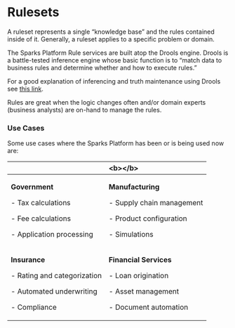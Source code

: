 # Rulesets

A ruleset represents a single “knowledge base” and the rules contained inside of it. Generally, a ruleset applies to a specific problem or domain.

The Sparks Platform Rule services are built atop the Drools engine. Drools is a battle-tested inference engine whose basic function is to “match data to business rules and determine whether and how to execute rules.”

For a good explanation of inferencing and truth maintenance using Drools see [this link](https://docs.jboss.org/drools/release/latest/drools-docs/html_single/index.html#inference-and-truth-maintenance_decision-engine).

Rules are great when the logic changes often and/or domain experts \(business analysts\) are on-hand to manage the rules.

### Use Cases

Some use cases where the Sparks Platform has been or is being used now are:

<table>
  <thead>
    <tr>
      <th style="text-align:left"></th>
      <th style="text-align:left">&lt;b&gt;&lt;/b&gt;</th>
    </tr>
  </thead>
  <tbody>
    <tr>
      <td style="text-align:left">
        <p><b>Government</b>
        </p>
        <p>- Tax calculations</p>
        <p>- Fee calculations</p>
        <p>- Application processing</p>
      </td>
      <td style="text-align:left">
        <p><b>Manufacturing</b>
        </p>
        <p>- Supply chain management</p>
        <p>- Product configuration</p>
        <p>- Simulations</p>
      </td>
    </tr>
    <tr>
      <td style="text-align:left">
        <p><b>Insurance</b>
        </p>
        <p>- Rating and categorization</p>
        <p>- Automated underwriting</p>
        <p>- Compliance</p>
      </td>
      <td style="text-align:left">
        <p><b>Financial Services</b>
        </p>
        <p>- Loan origination</p>
        <p>- Asset management</p>
        <p>- Document automation</p>
      </td>
    </tr>
  </tbody>
</table>